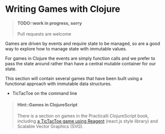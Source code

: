 # Writing Games with Clojure

> #### TODO::work in progress, sorry
> Pull requests are welcome

Games are driven by events and require state to be managed, so are a good way to explore how to manage state with immutable values.

For games in Clojure the events are simply function calls and we prefer to pass the state around rather than have a central mutable container for our state.

This section will contain several games that have been built using a functional approach with immutable data structures.

* TicTacToe on the command line


> #### Hint::Games in ClojureScript
> There is a section on games in the Practicalli ClojureScript book, including [a TicTacToe game using Reagent](https://practical.li/clojurescript/reagent-projects/tic-tac-toe/) (react.js style library) and Scalable Vector Graphics (SVG).
